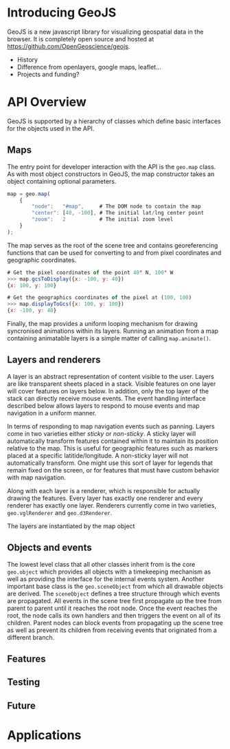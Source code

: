 
# Introducing GeoJS

GeoJS is a new javascript library for visualizing geospatial data in the browser.  It is completely 
open source and hosted at https://github.com/OpenGeoscience/geojs.
* History
* Difference from openlayers, google maps, leaflet…
* Projects and funding?
 

# API Overview

GeoJS  is supported by a hierarchy of classes which define basic interfaces for the objects used
in the API.

## Maps

The entry point for developer interaction with the API is the `geo.map` class.  As with most object
constructors in GeoJS, the map constructor takes an object containing optional parameters.
```javascript
map = geo.map(
    {
        "node":   "#map",     # The DOM node to contain the map
        "center": [40, -100], # The initial lat/lng center point
        "zoom":   2           # The initial zoom level
    }
);
```
The map serves as the root of the scene tree and contains georeferencing functions that can be used
for converting to and from pixel coordinates and geographic coordinates.
```javascript
# Get the pixel coordinates of the point 40° N, 100° W
>>> map.gcsToDisplay({x: -100, y: 40})
{x: 100, y: 100}
```
```javascript
# Get the geographics coordinates of the pixel at (100, 100)
>>> map.displayToGcs({x: 100, y: 100})
{x: -100, y: 40}
```
Finally, the map provides a uniform looping mechanism for drawing syncronised animations within
its layers.  Running an animation from a map containing animatable layers is a simple matter of
calling `map.animate()`.


## Layers and renderers

A layer is an abstract representation of content visible to the user.  Layers are like transparent
sheets placed in a stack.  Visible features on one layer will cover features on layers below.
In addition, only the top layer of the stack can directly receive mouse events.  The event
handling interface described below allows layers to respond to mouse events and map navigation
in a uniform manner.

In terms of responding to map navigation events such as panning.  Layers come in two varieties
either *sticky* or *non-sticky*.  A sticky layer will automatically transform features contained
within it to maintain its position relative to the map.  This is useful for geographic features
such as markers placed at a specific latitide/longitude.  A non-sticky layer will not automatically
transform.  One might use this sort of layer for legends that remain fixed on the screen, or
for features that must have custom behavior with map navigation.

Along with each layer is a renderer, which is responsible for actually drawing the features.
Every layer has exactly one renderer and every renderer has exactly one layer.  Renderers
currently come in two varieties, `geo.vglRenderer` and `geo.d3Renderer`.  

The layers are instantiated by the map object



## Objects and events

The lowest level class that all other classes inherit from is the core `geo.object` which
provides all objects with a timekeeping mechanism as well as providing the interface for
the internal events system.  Another important base class is the `geo.sceneObject` from
which all drawable objects are derived.  The `sceneObject` defines a tree structure through
which events are propagated.  All events in the scene tree first propagate up the tree from
parent to parent until it reaches the root node.  Once the event reaches the root, the node
calls its own handlers and then triggers the event on all of its children.  Parent nodes can
block events from propagating up the scene tree as well as prevent its children from receiving
events that originated from a different branch.



## Features


## Testing


## Future


# Applications

